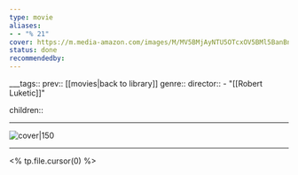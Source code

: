 ```yaml
---
type: movie
aliases:
- - "% 21"
cover: https://m.media-amazon.com/images/M/MV5BMjAyNTU5OTcxOV5BMl5BanBnXkFtZTcwMDEyNjM2MQ@@._V1_SX300.jpg
status: done
recommendedby:
---
```

___tags:: prev:: [[movies|back to library]]
genre::
director::   - "[[Robert Luketic]]"

children::
___
![cover|150](https://m.media-amazon.com/images/M/MV5BMjAyNTU5OTcxOV5BMl5BanBnXkFtZTcwMDEyNjM2MQ@@._V1_SX300.jpg)
___
<% tp.file.cursor(0) %>
